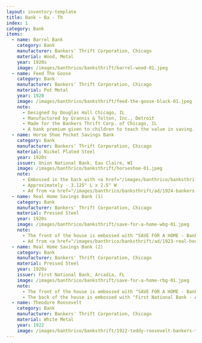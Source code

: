 ```yaml
---
layout: inventory-template
title: Bank ~ Ba - Th
index: 1
category: Bank
items:
  - name: Barrel Bank
    category: Bank
    manufacturer: Bankers' Thrift Corporation, Chicago
    material: Wood, Metal
    year: 1920s
    image: /images/banthrico/banksthrift/barrel-wood-01.jpeg
  - name: Feed The Goose
    category: Bank
    manufacturer: Bankers' Thrift Corporation, Chicago
    material: Pot Metal
    year: 1928
    image: /images/banthrico/banksthrift/feed-the-goose-black-01.jpeg
    note: 
      - Designed by Douglas Hall Chicago, IL
      - Manufactured by Grannis & Tolton, Inc., Detroit
      - Made for the Bankers Thrift Corp. of Chicago, IL
      - A bank premium given to children to teach the value in saving.
  - name: Horse Shoe Pocket Savings Bank
    category: Bank
    manufacturer: Bankers' Thrift Corporation, Chicago
    material: Nickel Plated Steel
    year: 1920s
    issuer: Union National Bank, Eau Claire, WI
    image: /images/banthrico/banksthrift/horseshoe-01.jpeg
    note: 
      - Embossed in the back with <a href="/images/banthrico/banksthrift/horseshoe-02.jpeg" data-lightbox="luck-follows">"Luck Follows Anyone Who Saves"</a>
      - Approximately - 3.125" L x 2.5" W
      - Ad from <a href="/images/banthrico/banksthrift/ad/1924-bankers-thrift-horse-shoe-ad.png" data-lightbox="1924-ad">1924</a>
  - name: Real Home Savings Bank (1)
    category: Bank
    manufacturer: Bankers' Thrift Corporation, Chicago
    material: Pressed Steel
    year: 1920s
    image: /images/banthrico/banksthrift/save-for-a-home-wbg-01.jpeg
    note: 
      - The front of the house is embossed with "SAVE FOR A HOME - Bankers Thrift Corp., Chicago"
      - Ad from <a href="/images/banthrico/banksthrift/ad/1923-real-house-savings-bank-bankers-thrift.png" data-lightbox="1923-ad">1923</a>
  - name: Real Home Savings Bank (2)
    category: Bank
    manufacturer: Bankers' Thrift Corporation, Chicago
    material: Pressed Steel
    year: 1920s
    issuer: First National Bank, Arcadia, FL
    image: /images/banthrico/banksthrift/save-for-a-home-rbg-01.jpeg
    note: 
      - The front of the house is embossed with "SAVE FOR A HOME - Bankers Thrift Corp., Chicago"
      - The back of the house is embossed with "First National Bank - ARCADIA, FlORIDA"
  - name: Theodore Roosevelt
    category: Bank
    manufacturer: Bankers' Thrift Corporation, Chicago
    material: White Metal
    year: 1922
    image: /images/banthrico/banksthrift/1922-teddy-roosevelt-bankers-thrift-01.jpeg
---
```

